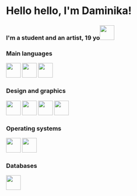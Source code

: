 # Hello hello, I'm Daminika!  
### I'm a student and an artist, 19 yo<img src="https://emoji.discadia.com/emojis/3ba398cc-865e-4359-9cbc-dcc3bfd1139d.PNG" width="40" height="40">

### Main languages
<img src="https://cdn.jsdelivr.net/gh/devicons/devicon/icons/python/python-original.svg" width="40" height="40"> <img src="https://cdn.jsdelivr.net/gh/devicons/devicon/icons/html5/html5-original.svg" width="40" height="40"> <img src="https://cdn.jsdelivr.net/gh/devicons/devicon/icons/css3/css3-original.svg" width="40" height="40">

### Design and graphics
<img src="https://cdn.jsdelivr.net/gh/devicons/devicon/icons/figma/figma-original.svg" width="40" height="40"> <img src="https://cdn.jsdelivr.net/gh/devicons/devicon/icons/gimp/gimp-original.svg" width="40" height="40"> <img src="https://upload.wikimedia.org/wikipedia/commons/7/73/Calligrakrita-base.svg" width="40" height="40"> <img src="https://softwareasli.com/wp-content/uploads/2020/05/Procreate-3-Icon.png" width="40" height="40">
### Operating systems
<img src="https://cdn.jsdelivr.net/gh/devicons/devicon/icons/linux/linux-original.svg" width="40" height="40"> <img src="https://cdn-icons-png.flaticon.com/512/906/906308.png" width="40" height="40">

### Databases
<img src="https://cdn-icons-png.flaticon.com/512/603/603201.png" width="40" height="40">
